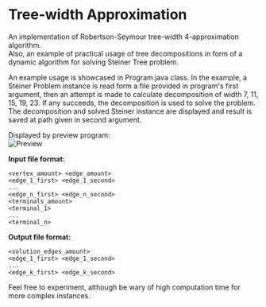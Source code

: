 # Tree-width Approximation
An implementation of Robertson-Seymour tree-width 4-approximation algorithm.  
Also, an example of practical usage of tree decompositions in form of a dynamic algorithm for solving Steiner Tree problem.  

An example usage is showcased in Program.java class.
In the example, a Steiner Problem instance is read form a file provided in program's first argument, then an attempt is made to calculate decomposition of width 7, 11, 15, 19, 23. If any succeeds, the decomposition is used to solve the problem. The decomposition and solved Steiner instance are displayed and result is saved at path given in second argument.

Displayed by preview program:  
![Preview](src/main/resources/images/prefuse_example.bmp "Red vertices indicate terminals, red edges indicate the Steiner Tree")  

**Input file format:**
```
<vertex_amount> <edge_amount>  
<edge_1_first> <edge_1_second>   
...  
<edge_n_first> <edge_n_second>  
<terminals_amount>  
<terminal_1>  
...  
<terminal_n>
```
  
**Output file format:**
```
<solution_edges_amount>
<edge_1_first> <edge_1_second>   
...  
<edge_k_first> <edge_k_second>
```

Feel free to experiment, although be wary of high computation time for more complex instances.